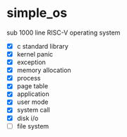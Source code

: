 # simple_os

sub 1000 line RISC-V operating system

- [x] c standard library
- [x] kernel panic
- [x] exception
- [x] memory allocation
- [x] process
- [x] page table
- [x] application
- [x] user mode
- [x] system call
- [x] disk i/o
- [ ] file system
